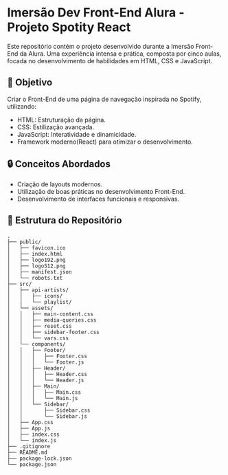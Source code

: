 # Imersão Dev Front-End Alura - Projeto Spotity React

Este repositório contém o projeto desenvolvido durante a Imersão Front-End da Alura. Uma experiência intensa e prática, composta por cinco aulas, focada no desenvolvimento de habilidades em HTML, CSS e JavaScript.

## 🚀 Objetivo
Criar o Front-End de uma página de navegação inspirada no Spotify, utilizando:
- HTML: Estruturação da página.
- CSS: Estilização avançada.
- JavaScript: Interatividade e dinamicidade.
- Framework moderno(React) para otimizar o desenvolvimento.

## 🔒 Conceitos Abordados
- Criação de layouts modernos.
- Utilização de boas práticas no desenvolvimento Front-End.
- Desenvolvimento de interfaces funcionais e responsivas.

## 📂 Estrutura do Repositório

```plaintext
.
├── public/
│   ├── favicon.ico
│   ├── index.html
│   ├── logo192.png
│   ├── logo512.png
│   ├── manifest.json
│   └── robots.txt
├── src/
│   ├── api-artists/
│   │   ├── icons/ 
│   │   └── playlist/
│   └── assets/
│   │   ├── main-content.css
│   │   ├── media-queries.css
│   │   ├── reset.css
│   │   ├── sidebar-footer.css 
│   │   └── vars.css
│   └── components/
│   │   ├── Footer/
│   │   │   ├── Footer.css
│   │   │   └── Footer.js
│   │   ├── Header/
│   │   │   ├── Header.css
│   │   │   └── Header.js
│   │   ├── Main/
│   │   │   ├── Main.css
│   │   │   └── Main.js
│   │   └── Sidebar/
│   │       ├── Sidebar.css
│   │       └── Sidebar.js
│   ├── App.css
│   ├── App.js
│   ├── index.css
│   └── index.js
├── .gitignore
├── README.md
├── package-lock.json
└── package.json
